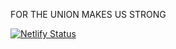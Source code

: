 FOR THE UNION MAKES US STRONG 

[![Netlify Status](https://api.netlify.com/api/v1/badges/5fbeae16-cecf-4d4c-9855-28607dd6650b/deploy-status)](https://app.netlify.com/sites/ugsdw/deploys)
